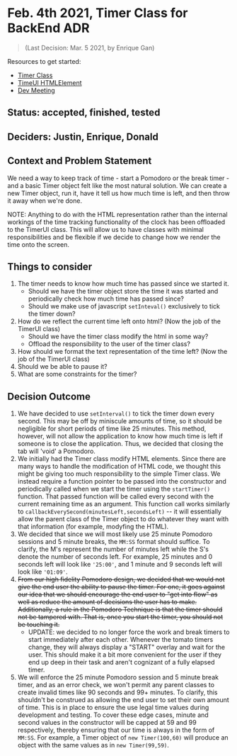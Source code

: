 # Feb. 4th 2021, Timer Class for BackEnd ADR
> (Last Decision: Mar. 5 2021, by Enrique Gan)

Resources to get started:

- [Timer Class](https://github.com/DonaldWolfson/cse110-w21-group29/blob/main/source/js/Timer.js)
- [TimeUI HTMLElement](https://github.com/DonaldWolfson/cse110-w21-group29/blob/main/source/js/TimerUI.js)
- [Dev Meeting](https://github.com/DonaldWolfson/cse110-w21-group29/blob/main/admin/meetings/020421-dev.md)

## Status: accepted, finished, tested

## Deciders: Justin, Enrique, Donald

## Context and Problem Statement

We need a way to keep track of time - start a Pomodoro or the break timer - and a basic Timer object felt like the most natural solution. We can create a new Timer object, run it, have it tell us how much time is left, and then throw it away when we're done.

NOTE: Anything to do with the HTML representation rather than the internal workings of the time tracking functionality of the clock has been offloaded to the TimerUI class. This will allow us to have classes with minimal responsibilities and be flexible if we decide to change how we render the time onto the screen.

## Things to consider

1. The timer needs to know how much time has passed since we started it.
   - Should we have the timer object store the time it was started and periodically check how much time has passed since?
   - Should we make use of javascript `setInteval()` exclusively to tick the timer down? 
2. How do we reflect the current time left onto html? (Now the job of the TimerUI class)
   - Should we have the timer class modify the html in some way?
   - Offload the responsibility to the user of the timer class?
3. How should we format the text representation of the time left? (Now the job of the TimerUI class)
4. Should we be able to pause it?
5. What are some constraints for the timer?

## Decision Outcome

1. We have decided to use `setInterval()` to tick the timer down every second. This may be off by miniscule amounts of time, so it should be negligible for short periods of time like 25 minutes. This method, however, will not allow the application to know how much time is left if someone is to close the application. Thus, we decided that closing the tab will 'void' a Pomodoro.
2. We initially had the Timer class modify HTML elements. Since there are many ways to handle the modification of HTML code, we thought this might be giving too much responsibility to the simple Timer class. We instead require a function pointer to be passed into the constructor and periodically called when we start the timer using the `startTimer()` function. That passed function will be called every second with the current remaining time as an argument. This function call works similarly to `callbackEverySecond(minutesLeft,secondsLeft)` -- it will essentially allow the parent class of the Timer object to do whatever they want with that information (for example, modyfing the HTML).
3. We decided that since we will most likely use 25 minute Pomodoro sessions and 5 minute breaks, the `MM:SS` format should suffice. To clarify, the M's represent the number of minutes left while the S's denote the number of seconds left. For example, 25 minutes and 0 seconds left will look like `'25:00'`, and 1 minute and 9 seconds left will look like `'01:09'`.
4. ~~From our high fidelity Pomodoro design, we decided that we would not give the end user the ability to pause the timer. For one, it goes against our idea that we should encourage the end user to "get into flow" as well as reduce the amount of decisions the user has to make. Additionally, a rule in the Pomodoro Technique is that the timer should not be tampered with. That is, once you start the timer, you should not be touching it.~~
   - UPDATE: we decided to no longer force the work and break timers to start immediately after each other. Whenever the tomato timers change, they will always display a "START" overlay and wait for the user. This should make it a bit more convenient for the user if they end up deep in their task and aren't cognizant of a fully elapsed timer.
6. We will enforce the 25 minute Pomodoro session and 5 minute break timer, and as an error check, we won't permit any parent classes to create invalid times like 90 seconds and 99+ minutes. To clarify, this shouldn't be construed as allowing the end user to set their own amount of time. This is in place to ensure the use legal time values during development and testing. To cover these edge cases, minute and second values in the constructor will be capped at 59 and 99 respectively, thereby ensuring that our time is always in the form of `MM:SS`. For example, a Timer object of `new Timer(100,60)` will produce an object with the same values as in `new Timer(99,59)`.
